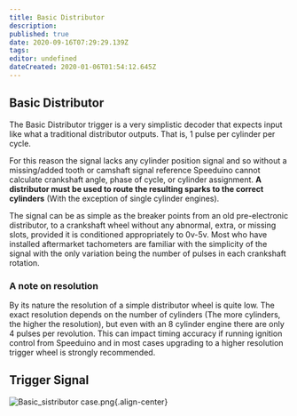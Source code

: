 ```yaml
---
title: Basic Distributor
description: 
published: true
date: 2020-09-16T07:29:29.139Z
tags: 
editor: undefined
dateCreated: 2020-01-06T01:54:12.645Z
---
```


## Basic Distributor

The Basic Distributor trigger is a very simplistic decoder that expects input like what a traditional distributor outputs. That is, 1 pulse per cylinder per cycle.

For this reason the signal lacks any cylinder position signal and so without a missing/added tooth or camshaft signal reference Speeduino cannot calculate crankshaft angle, phase of cycle, or cylinder assignment. **A distributor must be used to route the resulting sparks to the correct cylinders** (With the exception of single cylinder engines). 

The signal can be as simple as the breaker points from an old pre-electronic distributor, to a crankshaft wheel without any abnormal, extra, or missing slots, provided it is conditioned appropriately to 0v-5v. Most who have installed aftermarket tachometers are familiar with the simplicity of the signal with the only variation being the number of pulses in each crankshaft rotation.

### A note on resolution

By its nature the resolution of a simple distributor wheel is quite low. The exact resolution depends on the number of cylinders (The more cylinders, the higher the resolution), but even with an 8 cylinder engine there are only 4 pulses per revolution. This can impact timing accuracy if running ignition control from Speeduino and in most cases upgrading to a higher resolution trigger wheel is strongly recommended. 

## Trigger Signal

![Basic_sistributor case.png](/img/decoders/basic_distributor.jpg){.align-center}